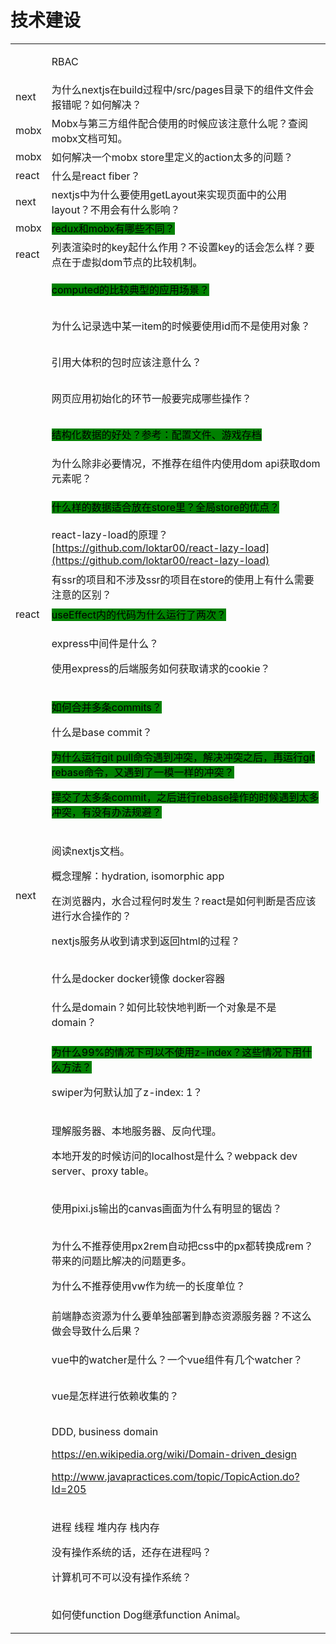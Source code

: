 # 技术建设

|             |                                                                                                                                                                                                                                                                                                    |
| ----------- | -------------------------------------------------------------------------------------------------------------------------------------------------------------------------------------------------------------------------------------------------------------------------------------------------- |
| <p><br></p> | RBAC                                                                                                                                                                                                                                                                                               |
| next        | 为什么nextjs在build过程中/src/pages目录下的组件文件会报错呢？如何解决？                                                                                                                                                                                                                                                     |
| mobx        | Mobx与第三方组件配合使用的时候应该注意什么呢？查阅mobx文档可知。                                                                                                                                                                                                                                                               |
| mobx        | 如何解决一个mobx store里定义的action太多的问题？                                                                                                                                                                                                                                                                   |
| react       | 什么是react fiber？                                                                                                                                                                                                                                                                                    |
| next        | nextjs中为什么要使用getLayout来实现页面中的公用layout？不用会有什么影响？                                                                                                                                                                                                                                                    |
| mobx        | <mark style="background-color:green;">redux和mobx有哪些不同？</mark>                                                                                                                                                                                                                                      |
| react       | 列表渲染时的key起什么作用？不设置key的话会怎么样？要点在于虚拟dom节点的比较机制。                                                                                                                                                                                                                                                      |
| <p><br></p> | <mark style="background-color:green;">computed的比较典型的应用场景？</mark>                                                                                                                                                                                                                                   |
| <p><br></p> | 为什么记录选中某一item的时候要使用id而不是使用对象？                                                                                                                                                                                                                                                                      |
| <p><br></p> | 引用大体积的包时应该注意什么？                                                                                                                                                                                                                                                                                    |
| <p><br></p> | 网页应用初始化的环节一般要完成哪些操作？                                                                                                                                                                                                                                                                               |
| <p><br></p> | <mark style="background-color:green;">结构化数据的好处？参考：配置文件、游戏存档</mark>                                                                                                                                                                                                                                 |
| <p><br></p> | 为什么除非必要情况，不推荐在组件内使用dom api获取dom元素呢？                                                                                                                                                                                                                                                                |
| <p><br></p> | <mark style="background-color:green;">什么样的数据适合放在store里？全局store的优点？</mark>                                                                                                                                                                                                                          |
| <p><br></p> | react-lazy-load的原理？[https://github.com/loktar00/react-lazy-load](https://github.com/loktar00/react-lazy-load)                                                                                                                                                                                      |
| <p><br></p> | 有ssr的项目和不涉及ssr的项目在store的使用上有什么需要注意的区别？                                                                                                                                                                                                                                                             |
| react       | <mark style="background-color:green;">useEffect内的代码为什么运行了两次？</mark>                                                                                                                                                                                                                                |
| <p><br></p> | <p>express中间件是什么？</p><p>使用express的后端服务如何获取请求的cookie？</p>                                                                                                                                                                                                                                           |
| <p><br></p> | <p><mark style="background-color:green;">如何合并多条commits？</mark></p><p>什么是base commit？</p><p><mark style="background-color:green;">为什么运行git pull命令遇到冲突，解决冲突之后，再运行git rebase命令，又遇到了一模一样的冲突？</mark></p><p><mark style="background-color:green;">提交了太多条commit，之后进行rebase操作的时候遇到太多冲突，有没有办法规避？</mark></p> |
| next        | <p>阅读nextjs文档。</p><p>概念理解：hydration, isomorphic app </p><p>在浏览器内，水合过程何时发生？react是如何判断是否应该进行水合操作的？</p><p>nextjs服务从收到请求到返回html的过程？</p>                                                                                                                                                                |
| <p><br></p> | 什么是docker docker镜像 docker容器                                                                                                                                                                                                                                                                        |
| <p><br></p> | 什么是domain？如何比较快地判断一个对象是不是domain？                                                                                                                                                                                                                                                                   |
| <p><br></p> | <p><mark style="background-color:green;">为什么99%的情况下可以不使用z-index？这些情况下用什么方法？</mark></p><p>swiper为何默认加了z-index: 1？</p>                                                                                                                                                                               |
| <p><br></p> | <p>理解服务器、本地服务器、反向代理。</p><p>本地开发的时候访问的localhost是什么？webpack dev server、proxy table。</p>                                                                                                                                                                                                              |
| <p><br></p> | 使用pixi.js输出的canvas画面为什么有明显的锯齿？                                                                                                                                                                                                                                                                     |
| <p><br></p> | <p>为什么不推荐使用px2rem自动把css中的px都转换成rem？带来的问题比解决的问题更多。</p><p>为什么不推荐使用vw作为统一的长度单位？</p>                                                                                                                                                                                                                   |
| <p><br></p> | 前端静态资源为什么要单独部署到静态资源服务器？不这么做会导致什么后果？                                                                                                                                                                                                                                                                |
| <p><br></p> | vue中的watcher是什么？一个vue组件有几个watcher？                                                                                                                                                                                                                                                                 |
| <p><br></p> | vue是怎样进行依赖收集的？                                                                                                                                                                                                                                                                                     |
| <p><br></p> | <p>DDD, business domain</p><p><a href="https://en.wikipedia.org/wiki/Domain-driven_design">https://en.wikipedia.org/wiki/Domain-driven_design</a></p><p><a href="http://www.javapractices.com/topic/TopicAction.do?Id=205">http://www.javapractices.com/topic/TopicAction.do?Id=205</a></p>        |
| <p><br></p> | <p>进程 线程 堆内存 栈内存</p><p>没有操作系统的话，还存在进程吗？</p><p>计算机可不可以没有操作系统？</p>                                                                                                                                                                                                                                   |
| <p><br></p> | 如何使function Dog继承function Animal。                                                                                                                                                                                                                                                                  |
